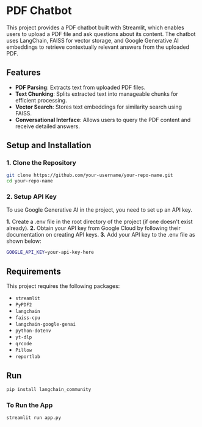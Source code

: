 # PDF Chatbot

This project provides a PDF chatbot built with Streamlit, which enables users to upload a PDF file and ask questions about its content. The chatbot uses LangChain, FAISS for vector storage, and Google Generative AI embeddings to retrieve contextually relevant answers from the uploaded PDF.

## Features

- **PDF Parsing**: Extracts text from uploaded PDF files.
- **Text Chunking**: Splits extracted text into manageable chunks for efficient processing.
- **Vector Search**: Stores text embeddings for similarity search using FAISS.
- **Conversational Interface**: Allows users to query the PDF content and receive detailed answers.

## Setup and Installation

### 1. Clone the Repository

```bash
git clone https://github.com/your-username/your-repo-name.git
cd your-repo-name
```
### 2. Setup API Key

To use Google Generative AI in the project, you need to set up an API key.

**1.** Create a .env file in the root directory of the project (if one doesn't exist already).
**2.** Obtain your API key from Google Cloud by following their documentation on creating API keys.
**3.** Add your API key to the .env file as shown below:

```bash
GOOGLE_API_KEY=your-api-key-here
```

## Requirements

This project requires the following packages:
- `streamlit`
- `PyPDF2`
- `langchain`
- `faiss-cpu`
- `langchain-google-genai`
- `python-dotenv`
- `yt-dlp`
- `qrcode`
- `Pillow`
- `reportlab`

## Run
```bash 
pip install langchain_community
```

### To Run the App 
```bash
streamlit run app.py